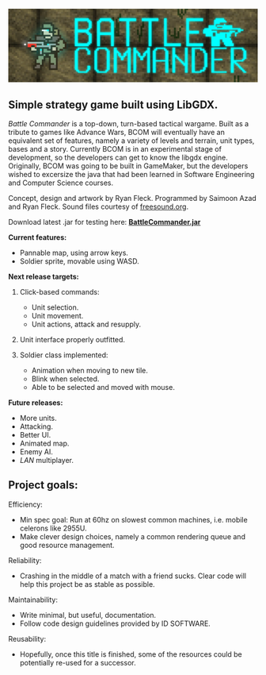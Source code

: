 ![test](https://github.com/RyanFleck/BattleCommander/blob/54d1960009d8b000c4429bbd3fd6693c40847e8e/core/assets/BCOMLOGO.png?raw=true)
## Simple strategy game built using LibGDX.

*Battle Commander* is a top-down, turn-based tactical wargame. Built as a tribute to games like Advance Wars, BCOM will eventually have an equivalent set of features, namely a variety of levels and terrain, unit types, bases and a story. Currently BCOM is in an experimental stage of development, so the developers can get to know the libgdx engine. Originally, BCOM was going to be built in GameMaker, but the developers wished to excersize the java that had been learned in Software Engineering and Computer Science courses.

Concept, design and artwork by Ryan Fleck. Programmed by Saimoon Azad and Ryan Fleck. Sound files courtesy of [freesound.org](https://www.freesound.org).

Download latest .jar for testing here: **[BattleCommander.jar](https://github.com/RyanFleck/BattleCommander/releases)**

**Current features:**
- Pannable map, using arrow keys.
- Soldier sprite, movable using WASD.

**Next release targets:**

1. Click-based commands:
   * Unit selection.
   * Unit movement.
   * Unit actions, attack and resupply.
  
2. Unit interface properly outfitted.

3. Soldier class implemented:
   * Animation when moving to new tile.
   * Blink when selected.
   * Able to be selected and moved with mouse.
  
**Future releases:**
- More units.
- Attacking.
- Better UI.
- Animated map.
- Enemy AI.
- *LAN* multiplayer.

## Project goals:

Efficiency:
- Min spec goal: Run at 60hz on slowest common machines, i.e. mobile celerons like 2955U.
- Make clever design choices, namely a common rendering queue and good resource management.

Reliability:
- Crashing in the middle of a match with a friend sucks. Clear code will help this project be as stable as possible.

Maintainability:
- Write minimal, but useful, documentation.
- Follow code design guidelines provided by ID SOFTWARE. 

Reusability:
- Hopefully, once this title is finished, some of the resources could be potentially re-used for a successor.

